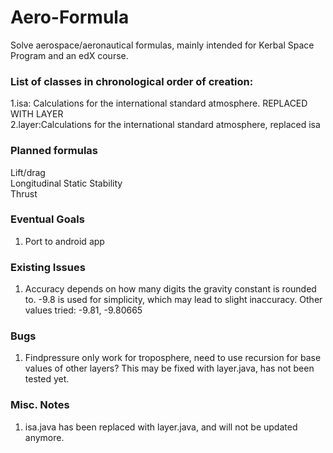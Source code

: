 # Aero-Formula
Solve aerospace/aeronautical formulas, mainly intended for Kerbal Space Program and an edX course.

### List of classes in chronological order of creation:

1.isa: Calculations for the international standard atmosphere. REPLACED WITH LAYER <br />
2.layer:Calculations for the international standard atmosphere, replaced isa <br />



### Planned formulas
Lift/drag <br />
Longitudinal Static Stability <br />
Thrust <br />

### Eventual Goals
1. Port to android app <br />

### Existing Issues

1. Accuracy depends on how many digits the gravity constant is rounded to. -9.8 is used for simplicity, which may lead to slight inaccuracy. Other values tried: -9.81, -9.80665 <br />

### Bugs

1. Findpressure only work for troposphere, need to use recursion for base values of other layers?
  This may be fixed with layer.java, has not been tested yet. <br />
  
### Misc. Notes

1. isa.java has been replaced with layer.java, and will not be updated anymore. <br />
